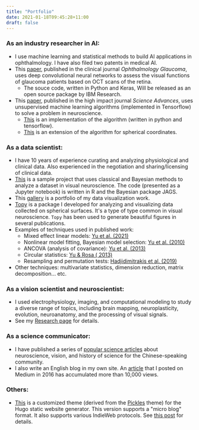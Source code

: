 ```yaml
---
title: "Portfolio"
date: 2021-01-18T09:45:28+11:00
draft: false
---
```


### As an **industry researcher** in AI: 
- I use machine learning and statistical methods to build AI applications in ophthalmology. I have also filed two patents in medical AI.
- This [paper](https://www.sciencedirect.com/science/article/pii/S2589419620301848), published in the clinical journal _Ophthalmology Glaucoma_, uses deep convolutional neural networks to assess the visual functions of glaucoma patients based on OCT scans of the retina.
  - The souce code, written in Python and Keras,  Will be released as an open source package by IBM Research.
- This [paper](https://advances.sciencemag.org/content/6/44/eaaz8673), published in the high impact journal _Science Advances_, uses unsupervised machine learning algorithms (implemented in Tensorflow) to solve a problem in neuroscience.
  - [This](https://github.com/hsinhaoyu/DM_Retinotopy/) is an implementation of the algorithm (written in python and tensorflow).
  - [This](https://github.com/hsinhaoyu/spherical_elastic_net) is an extension of the algorithm for spherical coordinates.

### As a **data scientist**:
- I have 10 years of experience curating and analyzing physiological and clinical data. Also experienced in the negotiation and sharing/licensing of clinical data.
- [This](https://github.com/hsinhaoyu/bayesian-rf) is a sample project that uses classical and Bayesian methods to analyze a dataset in visual neuroscience. The code (presented as a Jupyter notebook) is written in R and the Bayesian package JAGS.
- This [gallery](https://hhyu.org/gallery/) is a portfolio of my data visualization work.
- [Topy](https://github.com/hsinhaoyu/topy) is a package I developed for analyzing and visualizing data collected on spherical surfaces. It's a type of type common in visual neuroscience. `Topy` has been used to generate beautiful figures in several publications.
- Examples of techniques used in published work:
    - Mixed effect linear models: [Yu et al. (2021)](https://www.sciencedirect.com/science/article/pii/S2589419620301848)
	- Nonlinear model fitting, Bayesian model selection: [Yu et al. (2010)](https://onlinelibrary.wiley.com/doi/abs/10.1111/j.1460-9568.2010.07118.x)
	- ANCOVA (analysis of covariance): [Yu et al. (2013)](https://www.jneurosci.org/content/33/30/12479.long)
	- Circular statistics: [Yu & Rosa ( 2013)](https://www.cambridge.org/core/journals/visual-neuroscience/article/abs/uniformity-and-diversity-of-response-properties-of-neurons-in-the-primary-visual-cortex-selectivity-for-orientation-direction-of-motion-and-stimulus-size-from-center-to-far-periphery/7CAA7AB6713B67DFEAE7FEB51DA34774)
	- Resampling and permutation tests: [Hadjidimitrakis et al. (2019)](https://www.jneurosci.org/content/39/27/5311.abstract)
- Other techniques: multivariate statistics, dimension reduction, matrix decomposition... etc.

### As a **vision scientist** and **neuroscientist**:
- I used electrophysiology, imaging, and computational modeling to study a diverse range of topics, including brain mapping, neuroplasticity, evolution, neuroanatomy, and the processing of visual signals.
- See my [Research page](https://hhyu.org/research) for details.

### As a **science communicator**:
- I have published a series of [popular science articles](https://www.thenewslens.com/author/hhyu00) about neuroscience, vision, and history of science for the Chinese-speaking community.
- I also write an English blog in my own site. An [article](https://medium.com/cortically-magnified/estimating-the-number-of-photons-that-hit-the-eye-c0208e7e0b64) that I posted on Medium in 2016  has accumulated more than 10,000 views.

### Others:
- [This](https://github.com/hsinhaoyu/hugo_theme_pickles/tree/a70c081055d0a2f57d6ae6679139b76b046c8cae) is a customized theme (derived from the [Pickles](https://github.com/mismith0227/hugo_theme_pickles) theme) for the Hugo static website generator. This version supports a "micro blog" format. It also supports various IndieWeb protocols. See [this post](https://www.hhyu.org/posts/website_tutorial/) for details.
